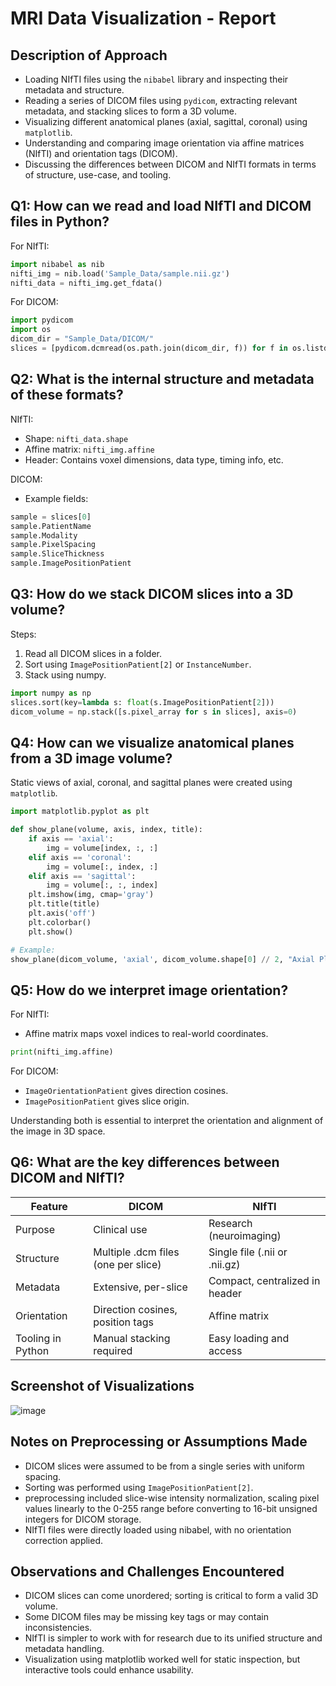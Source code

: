 # MRI Data Visualization - Report

## Description of Approach

- Loading NIfTI files using the `nibabel` library and inspecting their metadata and structure.
- Reading a series of DICOM files using `pydicom`, extracting relevant metadata, and stacking slices to form a 3D volume.
- Visualizing different anatomical planes (axial, sagittal, coronal) using `matplotlib`.
- Understanding and comparing image orientation via affine matrices (NIfTI) and orientation tags (DICOM).
- Discussing the differences between DICOM and NIfTI formats in terms of structure, use-case, and tooling.

## Q1: How can we read and load NIfTI and DICOM files in Python?

For NIfTI:
```python
import nibabel as nib
nifti_img = nib.load('Sample_Data/sample.nii.gz')
nifti_data = nifti_img.get_fdata()
```

For DICOM:
```python
import pydicom
import os
dicom_dir = "Sample_Data/DICOM/"
slices = [pydicom.dcmread(os.path.join(dicom_dir, f)) for f in os.listdir(dicom_dir) if f.endswith('.dcm')]
```

## Q2: What is the internal structure and metadata of these formats?

NIfTI:
- Shape: `nifti_data.shape`
- Affine matrix: `nifti_img.affine`
- Header: Contains voxel dimensions, data type, timing info, etc.

DICOM:
- Example fields:
```python
sample = slices[0]
sample.PatientName
sample.Modality
sample.PixelSpacing
sample.SliceThickness
sample.ImagePositionPatient
```

## Q3: How do we stack DICOM slices into a 3D volume?

Steps:
1. Read all DICOM slices in a folder.
2. Sort using `ImagePositionPatient[2]` or `InstanceNumber`.
3. Stack using numpy.

```python
import numpy as np
slices.sort(key=lambda s: float(s.ImagePositionPatient[2]))
dicom_volume = np.stack([s.pixel_array for s in slices], axis=0)
```

## Q4: How can we visualize anatomical planes from a 3D image volume?

Static views of axial, coronal, and sagittal planes were created using `matplotlib`.

```python
import matplotlib.pyplot as plt

def show_plane(volume, axis, index, title):
    if axis == 'axial':
        img = volume[index, :, :]
    elif axis == 'coronal':
        img = volume[:, index, :]
    elif axis == 'sagittal':
        img = volume[:, :, index]
    plt.imshow(img, cmap='gray')
    plt.title(title)
    plt.axis('off')
    plt.colorbar()
    plt.show()

# Example:
show_plane(dicom_volume, 'axial', dicom_volume.shape[0] // 2, "Axial Plane")
```

## Q5: How do we interpret image orientation?

For NIfTI:
- Affine matrix maps voxel indices to real-world coordinates.
```python
print(nifti_img.affine)
```

For DICOM:
- `ImageOrientationPatient` gives direction cosines.
- `ImagePositionPatient` gives slice origin.

Understanding both is essential to interpret the orientation and alignment of the image in 3D space.

## Q6: What are the key differences between DICOM and NIfTI?

| Feature              | DICOM                                 | NIfTI                               |
|----------------------|----------------------------------------|--------------------------------------|
| Purpose              | Clinical use                          | Research (neuroimaging)             |
| Structure            | Multiple .dcm files (one per slice)   | Single file (.nii or .nii.gz)       |
| Metadata             | Extensive, per-slice                  | Compact, centralized in header      |
| Orientation          | Direction cosines, position tags      | Affine matrix                       |
| Tooling in Python    | Manual stacking required              | Easy loading and access             |

## Screenshot of Visualizations
![image](https://github.com/user-attachments/assets/e3dbe6eb-db78-42ae-8aa6-8b7b9e3d92d5)

## Notes on Preprocessing or Assumptions Made

- DICOM slices were assumed to be from a single series with uniform spacing.
- Sorting was performed using `ImagePositionPatient[2]`.
- preprocessing included slice-wise intensity normalization, scaling pixel values linearly to the 0-255 range before converting to 16-bit unsigned integers for DICOM storage.
- NIfTI files were directly loaded using nibabel, with no orientation correction applied.

## Observations and Challenges Encountered

- DICOM slices can come unordered; sorting is critical to form a valid 3D volume.
- Some DICOM files may be missing key tags or may contain inconsistencies.
- NIfTI is simpler to work with for research due to its unified structure and metadata handling.
- Visualization using matplotlib worked well for static inspection, but interactive tools could enhance usability.
